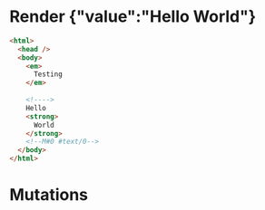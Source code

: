 # Render {"value":"Hello <strong>World</strong>"}
```html
<html>
  <head />
  <body>
    <em>
      Testing
    </em>
     
    <!---->
    Hello 
    <strong>
      World
    </strong>
    <!--M#0 #text/0-->
  </body>
</html>
```

# Mutations
```

```